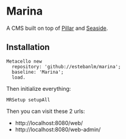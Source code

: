 Marina
=====

A CMS built on top of [Pillar](http://www.smalltalkhub.com/#!/~Pier/Pillar) and [Seaside](https://seaside.st).

## Installation

```smalltalk
Metacello new
  repository: 'github://estebanlm/marina';
  baseline: 'Marina';
  load.
```

Then initialize everything:

```
MRSetup setupAll
```

Then you can visit these 2 urls:

- http://localhost:8080/web/
- http://localhost:8080/web-admin/
